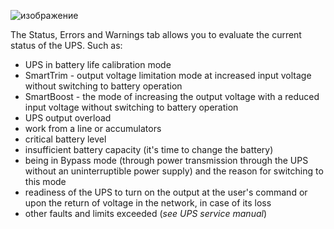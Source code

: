 ![изображение](https://user-images.githubusercontent.com/36089626/233405818-da020903-2129-4234-9f71-44565f0eb65e.png)

The Status, Errors and Warnings tab allows you to evaluate the current status of the UPS.
Such as:
- UPS in battery life calibration mode
- SmartTrim - output voltage limitation mode at increased input voltage without switching to battery operation
- SmartBoost - the mode of increasing the output voltage with a reduced input voltage without switching to battery operation
- UPS output overload
- work from a line or accumulators
- critical battery level
- insufficient battery capacity (it's time to change the battery)
- being in Bypass mode (through power transmission through the UPS without an uninterruptible power supply) and the reason for switching to this mode
- readiness of the UPS to turn on the output at the user's command or upon the return of voltage in the network, in case of its loss
- other faults and limits exceeded (*see UPS service manual*)
